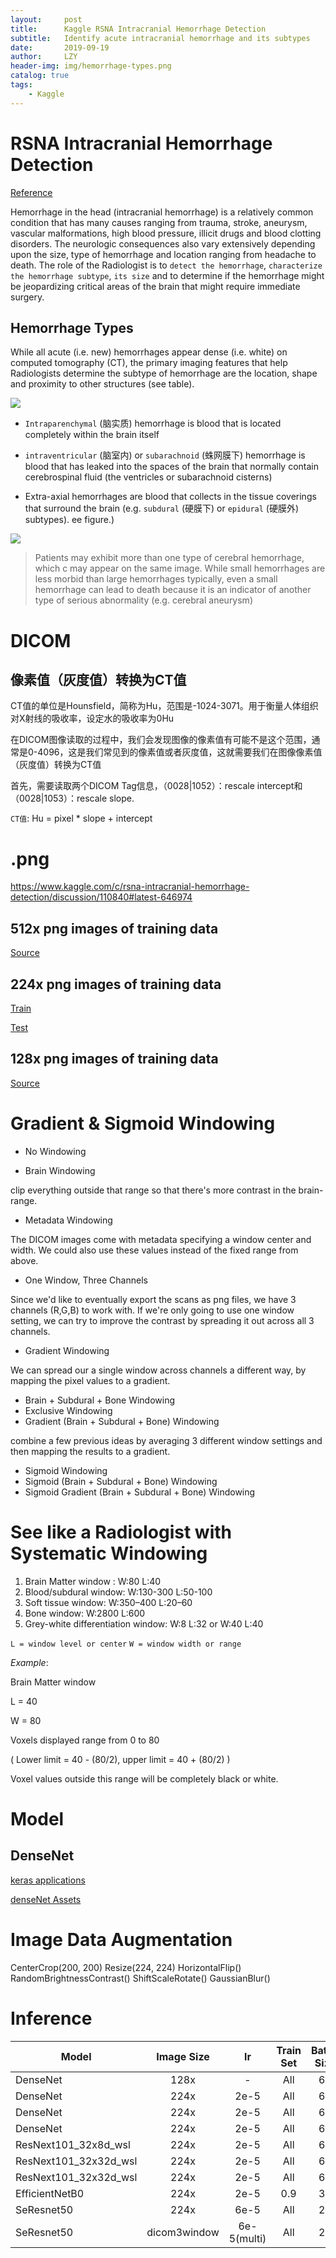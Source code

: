 ```yaml
---
layout:     post
title:      Kaggle RSNA Intracranial Hemorrhage Detection
subtitle:   Identify acute intracranial hemorrhage and its subtypes
date:       2019-09-19
author:     LZY
header-img: img/hemorrhage-types.png
catalog: true
tags:
    - Kaggle
---
```


# RSNA Intracranial Hemorrhage Detection

[Reference](https://www.kaggle.com/c/rsna-intracranial-hemorrhage-detection)

Hemorrhage in the head (intracranial hemorrhage) is a relatively common condition that has many causes ranging from trauma, stroke, aneurysm, vascular malformations, high blood pressure, illicit drugs and blood clotting disorders. The neurologic consequences also vary extensively depending upon the size, type of hemorrhage and location ranging from headache to death. The role of the Radiologist is to `detect the hemorrhage`, `characterize the hemorrhage subtype`, `its size` and to determine if the hemorrhage might be jeopardizing critical areas of the brain that might require immediate surgery.

## Hemorrhage Types

While all acute (i.e. new) hemorrhages appear dense (i.e. white) on computed tomography (CT), the primary imaging features that help Radiologists determine the subtype of hemorrhage are the location, shape and proximity to other structures (see table).

![](/img/Meninges-en.png)

- `Intraparenchymal` (脑实质) hemorrhage is blood that is located completely within the brain itself

- `intraventricular` (脑室内) or `subarachnoid` (蛛网膜下) hemorrhage is blood that has leaked into the spaces of the brain that normally contain cerebrospinal fluid (the ventricles or subarachnoid cisterns)

- Extra-axial hemorrhages are blood that collects in the tissue coverings that surround the brain (e.g. `subdural` (硬膜下) or `epidural` (硬膜外) subtypes). ee figure.)

![](/img/subtypes-of-hemorrhage.png)

>Patients may exhibit more than one type of cerebral hemorrhage, which c may appear on the same image. While small hemorrhages are less morbid than large hemorrhages typically, even a small hemorrhage can lead to death because it is an indicator of another type of serious abnormality (e.g. cerebral aneurysm)

# DICOM

## 像素值（灰度值）转换为CT值

CT值的单位是Hounsfield，简称为Hu，范围是-1024-3071。用于衡量人体组织对X射线的吸收率，设定水的吸收率为0Hu

在DICOM图像读取的过程中，我们会发现图像的像素值有可能不是这个范围，通常是0-4096，这是我们常见到的像素值或者灰度值，这就需要我们在图像像素值（灰度值）转换为CT值

首先，需要读取两个DICOM Tag信息，（0028|1052）：rescale intercept和（0028|1053）：rescale slope.

`CT值`: Hu = pixel * slope + intercept


# .png

https://www.kaggle.com/c/rsna-intracranial-hemorrhage-detection/discussion/110840#latest-646974

## 512x png images of training data

[Source](https://www.kaggle.com/c/rsna-intracranial-hemorrhage-detection/discussion/110223#latest-638116)

## 224x png images of training data

[Train](https://www.kaggle.com/taindow/rsna-train-stage-1-images-png-224x/download)

[Test](https://www.kaggle.com/teeyee314/rsnatest224)

## 128x png images of training data

[Source](https://www.kaggle.com/guiferviz/rsna_stage1_png_128)

# Gradient & Sigmoid Windowing

- No Windowing

- Brain Windowing

clip everything outside that range so that there's more contrast in the brain-range.

- Metadata Windowing

The DICOM images come with metadata specifying a window center and width. We could also use these values instead of the fixed range from above.

- One Window, Three Channels

Since we'd like to eventually export the scans as png files, we have 3 channels (R,G,B) to work with. If we're only going to use one window setting, we can try to improve the contrast by spreading it out across all 3 channels.

- Gradient Windowing

We can spread our a single window across channels a different way, by mapping the pixel values to a gradient.

- Brain + Subdural + Bone Windowing
- Exclusive Windowing
- Gradient (Brain + Subdural + Bone) Windowing

combine a few previous ideas by averaging 3 different window settings and then mapping the results to a gradient.

- Sigmoid Windowing
- Sigmoid (Brain + Subdural + Bone) Windowing
- Sigmoid Gradient (Brain + Subdural + Bone) Windowing

# See like a Radiologist with Systematic Windowing

1. Brain Matter window : W:80 L:40
2. Blood/subdural window: W:130-300 L:50-100
3. Soft tissue window: W:350–400 L:20–60
4. Bone window: W:2800 L:600
5. Grey-white differentiation window: W:8 L:32 or W:40 L:40

`L = window level or center`
`W = window width or range`

*Example*:

Brain Matter window

L = 40

W = 80

Voxels displayed range from 0 to 80

(  Lower limit = 40 - (80/2), upper limit = 40 + (80/2)  )

Voxel values outside this range will be completely black or white.

# Model

## DenseNet

[keras applications](https://github.com/keras-team/keras-applications/releases)

[denseNet Assets](https://github.com/keras-team/keras-applications/releases/tag/densenet)

# Image Data Augmentation

CenterCrop(200, 200)
Resize(224, 224)
HorizontalFlip()
RandomBrightnessContrast()
ShiftScaleRotate()
GaussianBlur()

# Inference

Model|Image Size|lr|Train Set|Batch Size|Epoch|Score
-|:-:|:-:|:-:|:-:|:-:|-:
DenseNet|128x|-|All|64|10|0.116
DenseNet|224x|2e-5|All|64|10|0.100
DenseNet|224x|2e-5|All|64|2|0.095
DenseNet|224x|2e-5|All|64|30|0.286
ResNext101_32x8d_wsl|224x|2e-5|All|64|2|0.085
ResNext101_32x32d_wsl|224x|2e-5|All|64|2|0.084
ResNext101_32x32d_wsl|224x|2e-5|All|64|6|0.090
EfficientNetB0|224x|2e-5|0.9|32|5|0.120
SeResnet50|224x|6e-5|All|28|3|0.090
SeResnet50|dicom3window|6e-5(multi)|All|28|3|0.075





